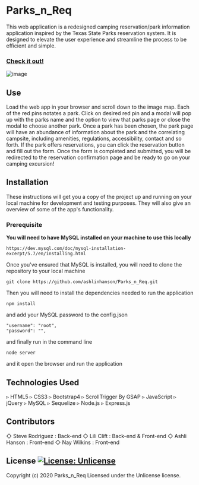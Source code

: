 # Parks_n_Req

 This web application is a redesigned camping reservation/park information application inspired by the Texas State Parks reservation system. It is designed to elevate the user experience and streamline the process to be efficient and simple. 

 ### [Check it out!](salty-hamlet-73070.herokuapp.com/) 
![image](public/img/parks_n_req.png)

 ## Use 
 Load the web app in your browser and scroll down to the image map. Each of the red pins notates a park. Click on desired red pin and a modal will pop up with the parks name and the option to view that parks page or close the modal to choose another park.
 Once a park has been chosen, the park page will have an abundance of information about the park and the correlating campsite, including amenities, regulations, accessibility, contact and so forth. 
 If the park offers reservations, you can click the reservation button and fill out the form. 
 Once the form is completed and submitted, you will be redirected to the reservation confirmation page and be ready to go on your camping excursion!

 ## Installation
 These instructions will get you a copy of the project up and running on your local machine for development and testing purposes. They will also give an overview of some of the app's functionality. 
### Prerequisite
**You will need to have MySQL installed on your machine to use this locally**
````
https://dev.mysql.com/doc/mysql-installation-excerpt/5.7/en/installing.html
````
Once you've ensured that MySQL is installed, you will need to clone the repository to your local machine

````
git clone https://github.com/ashlinhanson/Parks_n_Req.git
````

Then you will need to install the dependencies needed to run the application
````
npm install
````
and add your MySQL password to the config.json
````
"username": "root",
"password": "",
````

and finally run in the command line
````
node server
````
and it open the browser and run the application

 ## Technologies Used
 ▹ HTML5
 ▹ CSS3
 ▹ Bootstrap4
 ▹ ScrollTrigger By GSAP
 ▹ JavaScript
 ▹ jQuery
 ▹ MySQL
 ▹ Sequelize
 ▹ Node.js
 ▹ Express.js

  ## Contributors 
 ◇ Steve Rodriguez : Back-end 
 ◇ Lili Clift : Back-end & Front-end 
 ◇ Ashli Hanson : Front-end 
 ◇ Nay Wilkins : Front-end 
 ## License  [![License: Unlicense](https://img.shields.io/badge/license-Unlicense-blue.svg)](http://unlicense.org/) 
 Copyright (c) 2020 Parks_n_Req Licensed under the Unlicense license.

